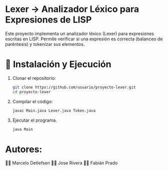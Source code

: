# Lexer -> Analizador Léxico para Expresiones de LISP
Este proyecto implementa un analizador léxico (Lexer) para expresiones escritas en LISP.
Permite verificar si una expresión es correcta (balanceo de paréntesis) y tokenizar sus elementos.

# 🚀 Instalación y Ejecución
1. Clonar el repositorio:
    ```bash
    git clone https://github.com/usuario/proyecto-lexer.git
    cd proyecto-lexer

2. Compilar el código:
    ```bash
    javac Main.java Lexer.java Token.java

3. Ejecutar el programa.
    ```bash
    java Main

# Autores:
👨‍💻 Marcelo Detlefsen
👨‍💻 Jose Rivera
👨‍💻 Fabián Prado
